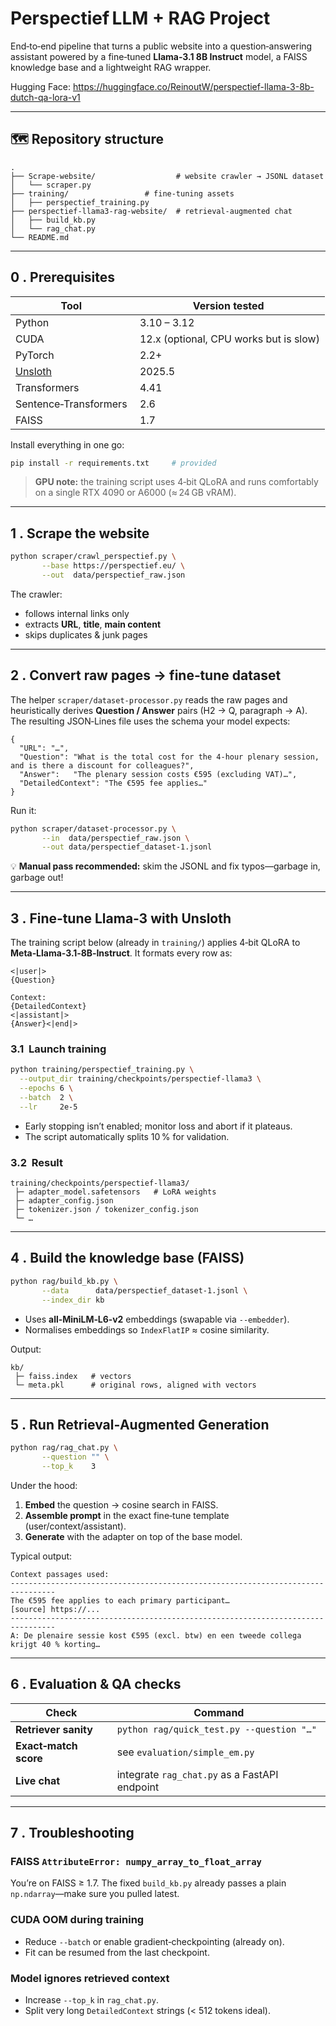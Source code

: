 # Perspectief LLM + RAG Project

End‑to‑end pipeline that turns a public website into a question‑answering assistant powered by a fine‑tuned **Llama‑3.1 8B Instruct** model, a FAISS knowledge base and a lightweight RAG wrapper.

Hugging Face: https://huggingface.co/ReinoutW/perspectief-llama-3-8b-dutch-qa-lora-v1

---

## 🗺️ Repository structure

```
.
├── Scrape-website/                  # website crawler → JSONL dataset
│   └── scraper.py
├── training/                 # fine‑tuning assets
│   ├── perspectief_training.py
├── perspectief-llama3-rag-website/  # retrieval‑augmented chat
│   ├── build_kb.py
│   └── rag_chat.py
└── README.md
```

---

## 0 . Prerequisites

| Tool                                            | Version tested                          |
| ----------------------------------------------- | --------------------------------------- |
| Python                                          |  3.10 – 3.12                            |
| CUDA                                            |  12.x (optional, CPU works but is slow) |
| PyTorch                                         |  2.2+                                   |
| [Unsloth](https://github.com/unslothai/unsloth) |  2025.5                                 |
| Transformers                                    |  4.41                                   |
| Sentence‑Transformers                           |  2.6                                    |
| FAISS                                           |  1.7                                    |

Install everything in one go:

```bash
pip install -r requirements.txt     # provided
```

> **GPU note:** the training script uses 4‑bit QLoRA and runs comfortably on a single RTX 4090 or A6000 (≈ 24 GB vRAM).

---

## 1 . Scrape the website

```bash
python scraper/crawl_perspectief.py \
       --base https://perspectief.eu/ \
       --out  data/perspectief_raw.json
```

The crawler:

* follows internal links only
* extracts **URL**, **title**, **main content**
* skips duplicates & junk pages

---

## 2 . Convert raw pages → fine‑tune dataset

The helper `scraper/dataset-processor.py` reads the raw pages and heuristically derives **Question / Answer** pairs (H2 → Q, paragraph → A). The resulting JSON‑Lines file uses the schema your model expects:

```jsonc
{
  "URL": "…",
  "Question": "What is the total cost for the 4‑hour plenary session, and is there a discount for colleagues?",
  "Answer":   "The plenary session costs €595 (excluding VAT)…",
  "DetailedContext": "The €595 fee applies…"
}
```

Run it:

```bash
python scraper/dataset-processor.py \
       --in  data/perspectief_raw.json \
       --out data/perspectief_dataset-1.jsonl
```

💡 **Manual pass recommended:** skim the JSONL and fix typos—garbage in, garbage out!

---

## 3 . Fine‑tune Llama‑3 with Unsloth

The training script below (already in `training/`) applies 4‑bit QLoRA to **Meta‑Llama‑3.1‑8B‑Instruct**. It formats every row as:

```
<|user|>
{Question}

Context:
{DetailedContext}
<|assistant|>
{Answer}<|end|>
```

### 3.1  Launch training

```bash
python training/perspectief_training.py \
  --output_dir training/checkpoints/perspectief-llama3 \
  --epochs 6 \
  --batch  2 \
  --lr     2e-5
```

* Early stopping isn’t enabled; monitor loss and abort if it plateaus.
* The script automatically splits 10 % for validation.

### 3.2  Result

```
training/checkpoints/perspectief-llama3/
 ├─ adapter_model.safetensors   # LoRA weights
 ├─ adapter_config.json
 ├─ tokenizer.json / tokenizer_config.json
 └─ …
```

---

## 4 . Build the knowledge base (FAISS)

```bash
python rag/build_kb.py \
       --data      data/perspectief_dataset-1.jsonl \
       --index_dir kb
```

* Uses **all‑MiniLM‑L6‑v2** embeddings (swapable via `--embedder`).
* Normalises embeddings so `IndexFlatIP` ≈ cosine similarity.

Output:

```
kb/
 ├─ faiss.index   # vectors
 └─ meta.pkl      # original rows, aligned with vectors
```

---

## 5 . Run Retrieval‑Augmented Generation

```bash
python rag/rag_chat.py \
       --question "" \
       --top_k    3
```

Under the hood:

1. **Embed** the question → cosine search in FAISS.
2. **Assemble prompt** in the exact fine‑tune template (user/context/assistant).
3. **Generate** with the adapter on top of the base model.

Typical output:

```
Context passages used:
--------------------------------------------------------------------------------
The €595 fee applies to each primary participant…
[source] https://...
--------------------------------------------------------------------------------
A: De plenaire sessie kost €595 (excl. btw) en een tweede collega krijgt 40 % korting…
```

---

## 6 . Evaluation & QA checks

| Check                 | Command                                       |
| --------------------- | --------------------------------------------- |
| **Retriever sanity**  | `python rag/quick_test.py --question "…"`     |
| **Exact‑match score** | see `evaluation/simple_em.py`                 |
| **Live chat**         | integrate `rag_chat.py` as a FastAPI endpoint |

---

## 7 . Troubleshooting

### FAISS `AttributeError: numpy_array_to_float_array`

You’re on FAISS ≥ 1.7. The fixed `build_kb.py` already passes a plain `np.ndarray`—make sure you pulled latest.

### CUDA OOM during training

* Reduce `--batch` or enable gradient‑checkpointing (already on).
* Fit can be resumed from the last checkpoint.

### Model ignores retrieved context

* Increase `--top_k` in `rag_chat.py`.
* Split very long `DetailedContext` strings (< 512 tokens ideal).
